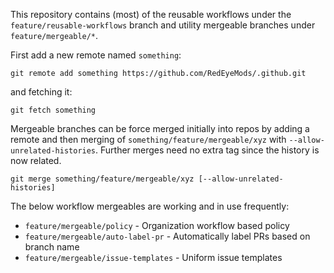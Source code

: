 This repository contains (most) of the reusable workflows under the `feature/reusable-workflows` branch and utility mergeable branches under `feature/mergeable/*`.

First add a new remote named `something`:

`git remote add something https://github.com/RedEyeMods/.github.git`

and fetching it:

`git fetch something`

Mergeable branches can be force merged initially into repos by adding a remote and then merging of `something/feature/mergeable/xyz` with `--allow-unrelated-histories`. Further merges need no extra tag since the history is now related.

`git merge something/feature/mergeable/xyz [--allow-unrelated-histories]`

The below workflow mergeables are working and in use frequently:

- `feature/mergeable/policy` - Organization workflow based policy
- `feature/mergeable/auto-label-pr` - Automatically label PRs based on branch name
- `feature/mergeable/issue-templates` - Uniform issue templates
